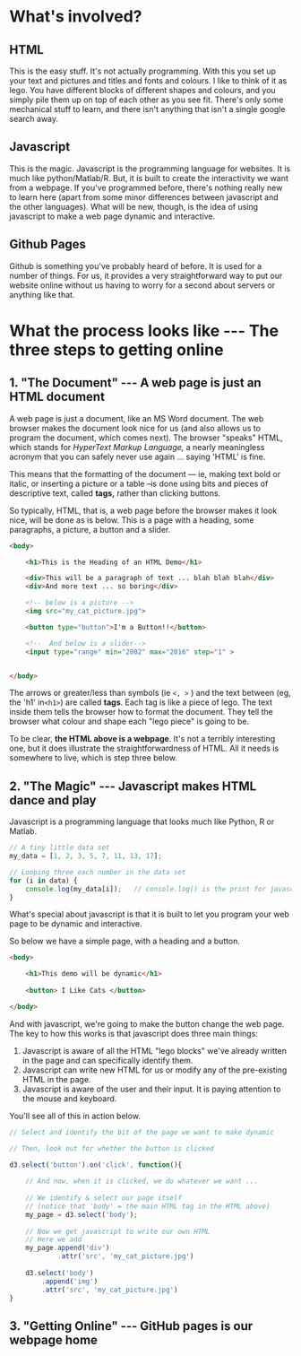 # What's involved?

## HTML

This is the easy stuff.  It's not actually programming.  With this you set up your text and pictures and titles and fonts and colours.  I like to think of it as lego.  You have different blocks of different shapes and colours, and you simply pile them up on top of each other as you see fit.  There's only some mechanical stuff to learn, and there isn't anything that isn't a single google search away.

## Javascript

This is the magic.  Javascript is the programming language for websites.  It is much like python/Matlab/R.  But, it is built to create the interactivity we want from a webpage.  If you've programmed before, there's nothing really new to learn here \(apart from some minor differences between javascript and the other languages\).  What will be new, though, is the idea of using javascript to make a web page dynamic and interactive.

## Github Pages

Github is something you've probably heard of before.  It is used for a number of things.  For us, it provides a very straightforward way to put our website online without us having to worry for a second about servers or anything like that.

# What the process looks like --- The three steps to getting online

## 1. "The Document" --- A web page is just an HTML document

A web page is just a document, like an MS Word document.  The web browser makes the document look nice for us \(and also allows us to program the document, which comes next\).  The browser "speaks" HTML, which stands for _HyperText Markup Language,_ a nearly meaningless acronym that you can safely never use again ... saying 'HTML' is fine.

This means that the formatting of the document — ie, making text bold or italic, or inserting a picture or a table –is done using bits and pieces of descriptive text, called **tags,** rather than clicking buttons.

So typically, HTML, that is, a web page before the browser makes it look nice, will be done as is below.  This is a page with a heading, some paragraphs, a picture, a button and a slider.

```HTML
<body>

    <h1>This is the Heading of an HTML Demo</h1>

    <div>This will be a paragraph of text ... blah blah blah</div>
    <div>And more text ... so boring</div>

    <!-- below is a picture -->
    <img src="my_cat_picture.jpg">

    <button type="button">I'm a Button!!</button>

    <!--  And below is a slider-->
    <input type="range" min="2002" max="2016" step="1" > 


</body>
```

The arrows or greater/less than symbols \(ie `<, >` \) and the text between  \(eg, the 'h1' in`<h1>`\) are called **tags**.  Each tag is like a piece of lego.  The text inside them tells the browser how to format the document.  They tell the browser what colour and shape each "lego piece" is going to be.

To be clear, **the HTML above is a webpage**.  It's not a terribly interesting one, but it does illustrate the straightforwardness of HTML.  All it needs is somewhere to live, which is step three below.

## 2. "The Magic" --- Javascript makes HTML dance and play

Javascript is a programming language that looks much like Python, R or Matlab.

```js
// A tiny little data set
my_data = [1, 2, 3, 5, 7, 11, 13, 17];

// Looping three each number in the data set
for (i in data) {
    console.log(my_data[i]);   // console.log() is the print for javascript
}
```

What's special about javascript is that it is built to let you program your web page to be dynamic and interactive.

So below we have a simple page, with a heading and a button.

```HTML
<body>

    <h1>This demo will be dynamic</h1>
    
    <button> I Like Cats </button>

</body>
```

And with javascript, we're going to make the button change the web page.  The key to how this works is that javascript does three main things:

1. Javascript is aware of all the HTML "lego blocks" we've already written in the page and can specifically identify them.
2. Javascript can write new HTML for us or modify any of the pre-existing HTML in the page.
3. Javascript is aware of the user and their input.  It is paying attention to the mouse and keyboard.

You'll see all of this in action below.

```js
// Select and identify the bit of the page we want to make dynamic

// Then, look out for whether the button is clicked

d3.select('button').on('click', function(){
    
    // And now, when it is clicked, we do whatever we want ...
    
    // We identify & select our page itself 
    // (notice that 'body' = the main HTML tag in the HTML above)
    my_page = d3.select('body');
    
    // Now we get javascript to write our own HTML
    // Here we add 
    my_page.append('div')
            .attr('src', 'my_cat_picture.jpg')
    
    d3.select('body')
        .append('img')
        .attr('src', 'my_cat_picture.jpg')
}
```

## 3.  "Getting Online" --- GitHub pages is our webpage home



